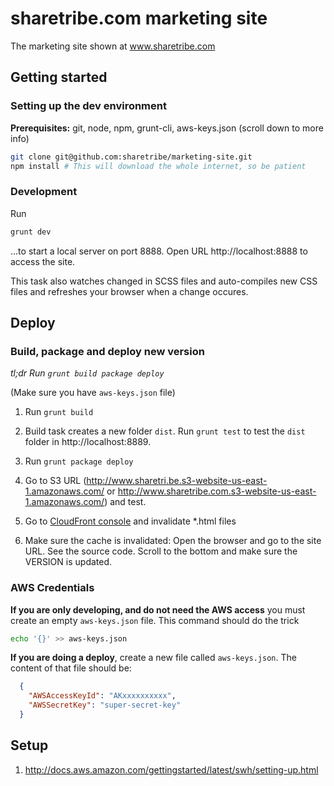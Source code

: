 # sharetribe.com marketing site

The marketing site shown at www.sharetribe.com

## Getting started

### Setting up the dev environment

**Prerequisites:** git, node, npm, grunt-cli, aws-keys.json (scroll down to more info)

```bash
git clone git@github.com:sharetribe/marketing-site.git
npm install # This will download the whole internet, so be patient
```

### Development

Run

```bash
grunt dev
```

...to start a local server on port 8888. Open URL http://localhost:8888 to access the site.

This task also watches changed in SCSS files and auto-compiles new CSS files and refreshes your browser when a change occures.

## Deploy

### Build, package and deploy new version

_tl;dr Run `grunt build package deploy`_

(Make sure you have `aws-keys.json` file)

1. Run `grunt build`

1. Build task creates a new folder `dist`. Run `grunt test` to test the `dist` folder in http://localhost:8889.

1. Run `grunt package deploy`

1. Go to S3 URL (http://www.sharetri.be.s3-website-us-east-1.amazonaws.com/ or http://www.sharetribe.com.s3-website-us-east-1.amazonaws.com/) and test.

1. Go to [CloudFront console](https://console.aws.amazon.com/cloudfront/home) and invalidate *.html files

1. Make sure the cache is invalidated: Open the browser and go to the site URL. See the source code. Scroll to the bottom and make sure the VERSION is updated.

### AWS Credentials

**If you are only developing, and do not need the AWS access** you must create an empty `aws-keys.json` file. This command should do the trick

```bash
echo '{}' >> aws-keys.json
```

**If you are doing a deploy**, create a new file called `aws-keys.json`. The content of that file should be:

```json
  {
    "AWSAccessKeyId": "AKxxxxxxxxxx",
    "AWSSecretKey": "super-secret-key"
  }
```

## Setup

1. http://docs.aws.amazon.com/gettingstarted/latest/swh/setting-up.html
